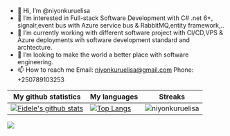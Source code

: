 - 👋 Hi, I’m @niyonkuruelisa
- 👀 I’m interested in Full-stack Software Development with C# .net 6+, signalr,event bus with Azure service bus & RabbitMQ,entity framework,..
- 🌱 I’m currently working with different software project with CI/CD,VPS & Azure deployments wih software development standard and archtecture.
- 💞️ I’m looking to make the world a better place with software engineering.
- 📫 How to reach me 
Email: niyonkuruelisa@gmail.com
Phone: +250789103253

|My github statistics|My languages|Streaks|
|-|-|-|
|[![Fidele's github stats](https://github-readme-stats.vercel.app/api?username=niyonkuruelisa&count_private=true&show_icons=true&theme=dark&hide_title=true)](https://github.com/niyonkuruelisa)|[![Top Langs](https://github-readme-stats.vercel.app/api/top-langs/?username=niyonkuruelisa&show_icons=true&langs_count=10&theme=dark&layout=compact&hide_title=true)](https://github.com/niyonkuruelisa)|![niyonkuruelisa](https://github-readme-streak-stats.herokuapp.com/?user=niyonkuruelisa&theme=dark)

![](https://komarev.com/ghpvc/?username=niyonkuruelisa)
<!---
niyonkuruelisa/niyonkuruelisa is a ✨ special ✨ repository because its `README.md` (this file) appears on your GitHub profile.
You can click the Preview link to take a look at your changes.
--->
